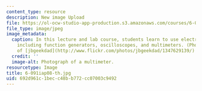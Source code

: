 ```yaml
---
content_type: resource
description: New image Upload
file: https://ol-ocw-studio-app-production.s3.amazonaws.com/courses/6-091-hands-on-introduction-to-electrical-engineering-lab-skills-january-iap-2008/692d961c1becc48bb772cc07003c9492_6-091iap08-th.jpg
file_type: image/jpeg
image_metadata:
  caption: In this lecture and lab course, students learn to use electrical instruments
    including function generators, oscilloscopes, and multimeters. (Photograph courtesy
    of [jbgeekdad](http://www.flickr.com/photos/jbgeekdad/1347629139/) on Flickr.)
  credit: ''
  image-alt: Photograph of a multimeter.
resourcetype: Image
title: 6-091iap08-th.jpg
uid: 692d961c-1bec-c48b-b772-cc07003c9492
---
```

